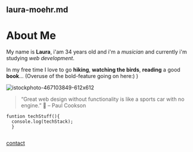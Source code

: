 ## laura-moehr.md
# About Me

My name is **Laura**, i'am 34 years old and i'm a _musician_ and currently i'm studying _web development_.

In my free time I love to go **hiking**, **watching the birds**, **reading** a good **book**... (Overuse of the bold-feature going on here:) )


![istockphoto-467103849-612x612](https://user-images.githubusercontent.com/86975686/140906773-d98b78ff-d958-4371-be14-b47ef4902fef.jpg)


> “Great web design without functionality is like a sports car with no engine.” :car:
– Paul Cookson 

```
funtion techStuff(){
  console.log(techStack);
  }
  
```

[contact](laura.moehr@gmail.com)


